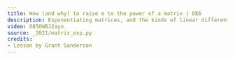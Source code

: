 ```yaml
---
title: How (and why) to raise e to the power of a matrix | DE6
description: Exponentiating matrices, and the kinds of linear differential equations this solves.
video: O85OWBJ2ayo
source: _2021/matrix_exp.py
credits:
- Lesson by Grant Sanderson
---
```

